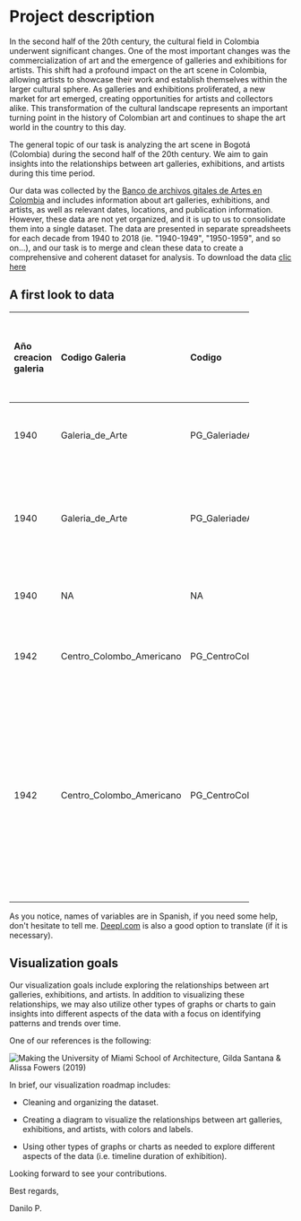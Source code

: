 # Project description

In the second half of the 20th century, the cultural field in Colombia underwent significant changes. One of the most important changes was the commercialization of art and the emergence of galleries and exhibitions for artists. This shift had a profound impact on the art scene in Colombia, allowing artists to showcase their work and establish themselves within the larger cultural sphere. As galleries and exhibitions proliferated, a new market for art emerged, creating opportunities for artists and collectors alike. This transformation of the cultural landscape represents an important turning point in the history of Colombian art and continues to shape the art world in the country to this day.

The general topic of our task is analyzing the art scene in Bogotá (Colombia) during the second half of the 20th century. We aim to gain insights into the relationships between art galleries, exhibitions, and artists during this time period.

Our data was collected by the [Banco de archivos gitales de Artes en Colombia](https://badac.uniandes.edu.co/) and includes information about art galleries, exhibitions, and artists, as well as relevant dates, locations, and publication information. However, these data are not yet organized, and it is up to us to consolidate them into a single dataset. The data are presented in separate spreadsheets for each decade from 1940 to 2018 (ie. "1940-1949", "1950-1959", and so on...), and our task is to merge and clean these data to create a comprehensive and coherent dataset for analysis. To download the data [clic here](https://badac.uniandes.edu.co/files/datasets/PG_BD_INVITACIONES_SM05-20-2021.xlsx)

## A first look to data

<table style="width:85%;">
<colgroup>
<col style="width: 3%" />
<col style="width: 3%" />
<col style="width: 3%" />
<col style="width: 3%" />
<col style="width: 3%" />
<col style="width: 3%" />
<col style="width: 3%" />
<col style="width: 3%" />
<col style="width: 3%" />
<col style="width: 3%" />
<col style="width: 3%" />
<col style="width: 3%" />
<col style="width: 3%" />
<col style="width: 3%" />
<col style="width: 3%" />
<col style="width: 3%" />
<col style="width: 3%" />
<col style="width: 3%" />
<col style="width: 3%" />
<col style="width: 3%" />
<col style="width: 3%" />
<col style="width: 3%" />
<col style="width: 3%" />
<col style="width: 3%" />
<col style="width: 3%" />
<col style="width: 3%" />
<col style="width: 3%" />
</colgroup>
<thead>
<tr class="header">
<th style="text-align: left;"><p>Año creacion galeria</p></th>
<th style="text-align: left;"><p>Codigo Galeria</p></th>
<th style="text-align: left;"><p>Codigo</p></th>
<th style="text-align: left;"><p>Nombre / Galeria / Espacio</p></th>
<th style="text-align: left;"><p>Titulo de la exposicion/fuente/recorte</p></th>
<th style="text-align: left;"><p>Dia de fecha de publicacion dd</p></th>
<th style="text-align: left;"><p>Mes de fecha de publicacion mm</p></th>
<th style="text-align: left;"><p>Año de fecha de publicacion aaaa</p></th>
<th style="text-align: left;"><p>Fecha de publicacion dd/mm/aaaa</p></th>
<th style="text-align: left;"><p>Dia de fecha de inauguracion dd</p></th>
<th style="text-align: left;"><p>Mes de fecha de inauguracion mm</p></th>
<th style="text-align: left;"><p>Año de fecha de inauguracion aaaa</p></th>
<th style="text-align: left;"><p>Fecha de inauguracion dd/mm/aaaa</p></th>
<th style="text-align: left;"><p>Dia de fecha de cierre dd</p></th>
<th style="text-align: left;"><p>Mes de fecha de cierre mm</p></th>
<th style="text-align: left;"><p>Año de fecha de cierre aaaa</p></th>
<th style="text-align: left;"><p>Fecha de cierre dd/mm/aaaa</p></th>
<th style="text-align: left;"><p>Direccion</p></th>
<th style="text-align: left;"><p>Tipo de soporte</p></th>
<th style="text-align: left;"><p>Editor Nombre del periodico </p></th>
<th style="text-align: left;"><p>Fuente de donde viene el archivo</p></th>
<th style="text-align: left;"><p>Escritor de articulo de prensa / Autor texto de exposicion</p></th>
<th style="text-align: left;"><p>Descripcion / Temas / info. De contexto / Ejes</p></th>
<th style="text-align: left;"><p>Galerista si se sabe</p></th>
<th style="text-align: left;"><p>Curaduria Si la tiene </p></th>
<th style="text-align: left;"><p>Artistas</p></th>
<th style="text-align: left;"><p>procesado por</p></th>
</tr>
</thead>
<tbody>
<tr class="odd">
<td style="text-align: left;"><p>1940</p></td>
<td style="text-align: left;"><p>Galeria_de_Arte</p></td>
<td style="text-align: left;"><p>PG_GaleriadeArte_001</p></td>
<td style="text-align: left;"><p>Galería de Arte</p></td>
<td style="text-align: left;"><p>Venta permanente de cuadros, esculturas y objetos de arte</p></td>
<td style="text-align: left;"><p>s.i.</p></td>
<td style="text-align: left;"><p>s.i.</p></td>
<td style="text-align: left;"><p>s.i.</p></td>
<td style="text-align: left;"><p>s.i./s.i./s.i.</p></td>
<td style="text-align: left;"><p>s.i.</p></td>
<td style="text-align: left;"><p>s.i.</p></td>
<td style="text-align: left;"><p>s.i.</p></td>
<td style="text-align: left;"><p>s.i./s.i./s.i.</p></td>
<td style="text-align: left;"><p>s.i.</p></td>
<td style="text-align: left;"><p>s.i</p></td>
<td style="text-align: left;"><p>s.i.</p></td>
<td style="text-align: left;"><p>s.i./s.i/s.i.</p></td>
<td style="text-align: left;"><p>Carrera 7 A # 23-85</p></td>
<td style="text-align: left;"><p>Aviso publicitario</p></td>
<td style="text-align: left;"><p>s.i.</p></td>
<td style="text-align: left;"><p>No identificada</p></td>
<td style="text-align: left;"><p>Galería de Arte</p></td>
<td style="text-align: left;"><p>Aviso publicitario de la Galería de Arte</p></td>
<td style="text-align: left;"><p>N/A</p></td>
<td style="text-align: left;"><p>N/A</p></td>
<td style="text-align: left;"><p>NA</p></td>
<td style="text-align: left;"><p>Camila Botero</p></td>
</tr>
<tr class="even">
<td style="text-align: left;"><p>1940</p></td>
<td style="text-align: left;"><p>Galeria_de_Arte</p></td>
<td style="text-align: left;"><p>PG_GaleriadeArte_002</p></td>
<td style="text-align: left;"><p>Galería de Arte</p></td>
<td style="text-align: left;"><p>Primera exposición colectiva de artistas colombianos</p></td>
<td style="text-align: left;"><p>N/A</p></td>
<td style="text-align: left;"><p>N/A</p></td>
<td style="text-align: left;"><p>N/A</p></td>
<td style="text-align: left;"><p>N/A</p></td>
<td style="text-align: left;"><p>s.i.</p></td>
<td style="text-align: left;"><p>5</p></td>
<td style="text-align: left;"><p>1940</p></td>
<td style="text-align: left;"><p>s.i./5/1940</p></td>
<td style="text-align: left;"><p>s.i.</p></td>
<td style="text-align: left;"><p>s.i</p></td>
<td style="text-align: left;"><p>s.i.</p></td>
<td style="text-align: left;"><p>s.i./s.i/s.i.</p></td>
<td style="text-align: left;"><p>Carrera 7 A # 23-85</p></td>
<td style="text-align: left;"><p>Invitación</p></td>
<td style="text-align: left;"><p>N/A</p></td>
<td style="text-align: left;"><p>No identificada</p></td>
<td style="text-align: left;"><p>Galería de Arte</p></td>
<td style="text-align: left;"><p>Portada catálogo primera exposición colectiva de artistas colombianos</p></td>
<td style="text-align: left;"><p>N/A</p></td>
<td style="text-align: left;"><p>N/A</p></td>
<td style="text-align: left;"><p>NA</p></td>
<td style="text-align: left;"><p>Camila Botero</p></td>
</tr>
<tr class="odd">
<td style="text-align: left;"><p>1940</p></td>
<td style="text-align: left;"><p>NA</p></td>
<td style="text-align: left;"><p>NA</p></td>
<td style="text-align: left;"><p>Galería del Consejo Británico</p></td>
<td style="text-align: left;"><p>NA</p></td>
<td style="text-align: left;"><p>NA</p></td>
<td style="text-align: left;"><p>NA</p></td>
<td style="text-align: left;"><p>NA</p></td>
<td style="text-align: left;"><p>NA</p></td>
<td style="text-align: left;"><p>NA</p></td>
<td style="text-align: left;"><p>NA</p></td>
<td style="text-align: left;"><p>NA</p></td>
<td style="text-align: left;"><p>NA</p></td>
<td style="text-align: left;"><p>NA</p></td>
<td style="text-align: left;"><p>NA</p></td>
<td style="text-align: left;"><p>NA</p></td>
<td style="text-align: left;"><p>NA</p></td>
<td style="text-align: left;"><p>NA</p></td>
<td style="text-align: left;"><p>NA</p></td>
<td style="text-align: left;"><p>NA</p></td>
<td style="text-align: left;"><p>NA</p></td>
<td style="text-align: left;"><p>NA</p></td>
<td style="text-align: left;"><p>NA</p></td>
<td style="text-align: left;"><p>NA</p></td>
<td style="text-align: left;"><p>NA</p></td>
<td style="text-align: left;"><p>NA</p></td>
<td style="text-align: left;"><p>NA</p></td>
</tr>
<tr class="even">
<td style="text-align: left;"><p>1942</p></td>
<td style="text-align: left;"><p>Centro_Colombo_Americano</p></td>
<td style="text-align: left;"><p>PG_CentroColomboAmericano_Arkhe_001</p></td>
<td style="text-align: left;"><p>Centro Colombo Americano</p></td>
<td style="text-align: left;"><p>Exhibicion Four Totems</p></td>
<td style="text-align: left;"><p>N/A</p></td>
<td style="text-align: left;"><p>N/A</p></td>
<td style="text-align: left;"><p>N/A</p></td>
<td style="text-align: left;"><p>N/A</p></td>
<td style="text-align: left;"><p>4</p></td>
<td style="text-align: left;"><p>8</p></td>
<td style="text-align: left;"><p>1980</p></td>
<td style="text-align: left;"><p>4/8/1980</p></td>
<td style="text-align: left;"><p>14</p></td>
<td style="text-align: left;"><p>8</p></td>
<td style="text-align: left;"><p>1980</p></td>
<td style="text-align: left;"><p>14/8/1980</p></td>
<td style="text-align: left;"><p>Avenida 19 # 3-05</p></td>
<td style="text-align: left;"><p>Invitación</p></td>
<td style="text-align: left;"><p>N/A</p></td>
<td style="text-align: left;"><p>Archivo Arkhé</p></td>
<td style="text-align: left;"><p>N/A</p></td>
<td style="text-align: left;"><p>Exposición de Antonio María Benitez</p></td>
<td style="text-align: left;"><p>N/A</p></td>
<td style="text-align: left;"><p>s.i.</p></td>
<td style="text-align: left;"><p>Antonio María Benitez</p></td>
<td style="text-align: left;"><p>Camila Botero</p></td>
</tr>
<tr class="odd">
<td style="text-align: left;"><p>1942</p></td>
<td style="text-align: left;"><p>Centro_Colombo_Americano</p></td>
<td style="text-align: left;"><p>PG_CentroColomboAmericano_AS_001</p></td>
<td style="text-align: left;"><p>Centro Colombo Americano</p></td>
<td style="text-align: left;"><p>El lugar de las cosas que nunca aprendí</p></td>
<td style="text-align: left;"><p>N/A</p></td>
<td style="text-align: left;"><p>N/A</p></td>
<td style="text-align: left;"><p>N/A</p></td>
<td style="text-align: left;"><p>N/A</p></td>
<td style="text-align: left;"><p>26</p></td>
<td style="text-align: left;"><p>2</p></td>
<td style="text-align: left;"><p>2009</p></td>
<td style="text-align: left;"><p>26/2/2009</p></td>
<td style="text-align: left;"><p>19</p></td>
<td style="text-align: left;"><p>3</p></td>
<td style="text-align: left;"><p>2009</p></td>
<td style="text-align: left;"><p>19/3/2009</p></td>
<td style="text-align: left;"><p>Avenida 19 # 3-05</p></td>
<td style="text-align: left;"><p>Invitación</p></td>
<td style="text-align: left;"><p>N/A</p></td>
<td style="text-align: left;"><p>Archivo Alejandro Sánchez</p></td>
<td style="text-align: left;"><p>N/A</p></td>
<td style="text-align: left;"><p>Exposición de Lorena Espitia dentro del ciclo relevos conformado por los artístas Diego Taborda, Pilar Copete, José García, Giovanni Sánchez, Nicolás Cardenas.</p></td>
<td style="text-align: left;"><p>N/A</p></td>
<td style="text-align: left;"><p>s.i.</p></td>
<td style="text-align: left;"><p>Lorena Espitia</p></td>
<td style="text-align: left;"><p>Camila Botero</p></td>
</tr>
</tbody>
</table>

As you notice, names of variables are in Spanish, if you need some help, don't hesitate to tell me. [Deepl.com](https://www.deepl.com/) is also a good option to translate (if it is necessary).

## Visualization goals

Our visualization goals include exploring the relationships between art galleries, exhibitions, and artists. In addition to visualizing these relationships, we may also utilize other types of graphs or charts to gain insights into different aspects of the data with a focus on identifying patterns and trends over time.

One of our references is the following:

![Making the University of Miami School of Architecture, Gilda Santana & Alissa Fowers (2019)](https://dataanddragons.files.wordpress.com/2019/05/archgenealogy-proof.png?w=783&h=1024)

In brief, our visualization roadmap includes:

-   Cleaning and organizing the dataset.

-   Creating a diagram to visualize the relationships between art galleries, exhibitions, and artists, with colors and labels.

-   Using other types of graphs or charts as needed to explore different aspects of the data (i.e. timeline duration of exhibition).

Looking forward to see your contributions.

Best regards,

Danilo P.
